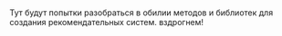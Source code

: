 # 
Тут будут попытки разобраться в обилии методов и библиотек для создания рекомендательных систем. вздрогнем! 
